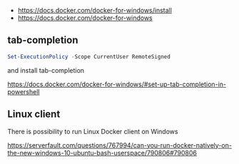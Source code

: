 - https://docs.docker.com/docker-for-windows/install
- https://docs.docker.com/docker-for-windows

## tab-completion

```powershell
Set-ExecutionPolicy -Scope CurrentUser RemoteSigned
```

and install tab-completion

https://docs.docker.com/docker-for-windows/#set-up-tab-completion-in-powershell

## Linux client

There is possibility to run Linux Docker client on Windows

https://serverfault.com/questions/767994/can-you-run-docker-natively-on-the-new-windows-10-ubuntu-bash-userspace/790806#790806
